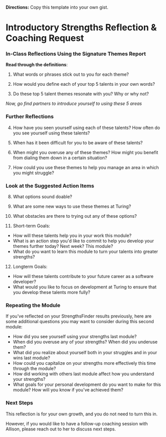 **Directions:** Copy this template into your own gist.

# Introductory Strengths Reflection & Coaching Request

### In-Class Reflections Using the Signature Themes Report
**Read through the definitions**:

1. What words or phrases stick out to you for each theme?

2. How would you define each of your top 5 talents in your own words?

3. Do these top 5 talent themes resonate with you? Why or why not? 

*Now, go find partners to introduce yourself to using these 5 areas*

### Further Reflections
4. How have you seen yourself using each of these talents? How often do you see yourself using these talents?

5. When has it been difficult for you to be aware of these talents?

6. When might you overuse any of these themes? How might you benefit from dialing them down in a certain situation?

7. How could you use these themes to help you manage an area in which you might struggle?

### Look at the Suggested Action Items 
8. What options sound doable? 

9. What are some new ways to use these themes at Turing?

10. What obstacles are there to trying out any of these options?

11. Short-term Goals: 
* How will these talents help you in your work this module? 
* What is an action step you'd like to commit to help you develop your themes further today? Next week? This module?
* What do you want to learn this module to turn your talents into greater strengths?

12. Longterm Goals:
* How will these talents contribute to your future career as a software developer? 
* What would you like to focus on development at Turing to ensure that you develop these talents more fully?

### Repeating the Module
If you've reflected on your StrengthsFinder results previously, here are some additional questions you may want to consider during this second module:

* How did you see yourself using your strengths last module?
* When did you overuse any of your strengths? When did you underuse them?
* What did you realize about yourself both in your struggles and in your wins last module?
* How could you capitalize on your strengths more effectively this time through the module?
* How did working with others last module affect how you understand your strengths?
* What goals for your personal development do you want to make for this module? How will you know if you've achieved them?

### Next Steps
This reflection is for your own growth, and you do not need to turn this in. 

However, if you would like to have a follow-up coaching session with Allison, please reach out to her to discuss next steps.   

